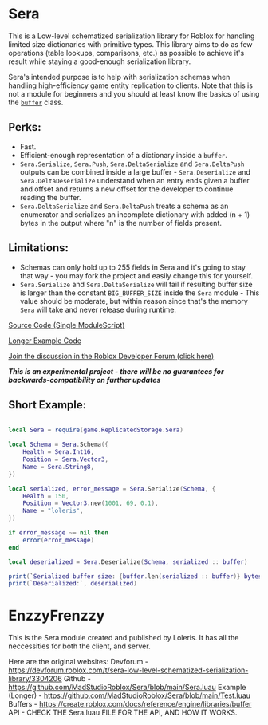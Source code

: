 # Sera
This is a Low-level schematized serialization library for Roblox for handling limited size dictionaries with primitive types. This library aims to do as few operations (table lookups, comparisons, etc.) as possible to achieve it's result while staying a good-enough serialization library.

Sera's intended purpose is to help with serialization schemas when handling high-efficiency game entity replication to clients. Note that this is not a module for beginners and you should at least know the basics of using the [`buffer`](https://create.roblox.com/docs/reference/engine/libraries/buffer) class.

## Perks:
- Fast.
- Efficient-enough representation of a dictionary inside a `buffer`.
- `Sera.Serialize`, `Sera.Push`, `Sera.DeltaSerialize` and `Sera.DeltaPush` outputs can be combined inside a large buffer - `Sera.Deserialize` and `Sera.DeltaDeserialize` understand when an entry ends given a buffer and offset and returns a new offset for the developer to continue reading the buffer.
- `Sera.DeltaSerialize` and `Sera.DeltaPush` treats a schema as an enumerator and serializes an incomplete dictionary with added (n + 1) bytes in the output where "n" is the number of fields present.

## Limitations:
- Schemas can only hold up to 255 fields in Sera and it's going to stay that way - you may fork the project and easily change this for yourself.
- `Sera.Serialize` and `Sera.DeltaSerialize` will fail if resulting buffer size is larger than  the constant `BIG_BUFFER_SIZE` inside the `Sera` module - This value should be moderate, but within reason since that's the memory `Sera` will take and never release during runtime.

[Source Code (Single ModuleScript)](https://github.com/MadStudioRoblox/Sera/blob/main/Sera.luau)

[Longer Example Code](https://github.com/MadStudioRoblox/Sera/blob/main/Test.luau)

[Join the discussion in the Roblox Developer Forum (click here)](https://devforum.roblox.com/t/sera-low-level-schematized-serialization-library/3304206)

***This is an experimental project - there will be no guarantees for backwards-compatibility on further updates***

## Short Example:

```lua

local Sera = require(game.ReplicatedStorage.Sera)

local Schema = Sera.Schema({
	Health = Sera.Int16,
	Position = Sera.Vector3,
	Name = Sera.String8,
})

local serialized, error_message = Sera.Serialize(Schema, {
    Health = 150,
    Position = Vector3.new(1001, 69, 0.1),
    Name = "loleris",
})

if error_message ~= nil then
    error(error_message)
end

local deserialized = Sera.Deserialize(Schema, serialized :: buffer)

print(`Serialized buffer size: {buffer.len(serialized :: buffer)} bytes`)
print(`Deserialized:`, deserialized)

```

# EnzzyFrenzzy

This is the Sera module created and published by Loleris. It has all the neccessities for both the client, and server.

Here are the original websites:
Devforum - https://devforum.roblox.com/t/sera-low-level-schematized-serialization-library/3304206
Github - https://github.com/MadStudioRoblox/Sera/blob/main/Sera.luau
Example (Longer) - https://github.com/MadStudioRoblox/Sera/blob/main/Test.luau
Buffers - https://create.roblox.com/docs/reference/engine/libraries/buffer
API - CHECK THE Sera.luau FILE FOR THE API, AND HOW IT WORKS.